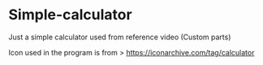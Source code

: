 # Simple-calculator
Just a simple calculator 
used from reference video (Custom parts)

Icon used in the program is from > https://iconarchive.com/tag/calculator
